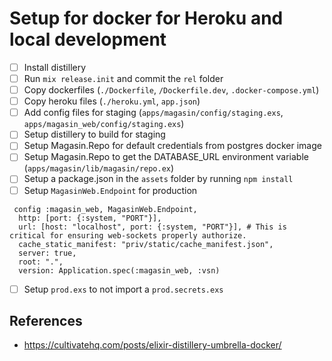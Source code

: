 # Setup for docker for Heroku and local development
- [ ] Install distillery
- [ ] Run `mix release.init` and commit the `rel` folder
- [ ] Copy dockerfiles (`./Dockerfile`, `/Dockerfile.dev`, `.docker-compose.yml`)
- [ ] Copy heroku files (`./heroku.yml`, `app.json`)
- [ ] Add config files for staging (`apps/magasin/config/staging.exs`, `apps/magasin_web/config/staging.exs`)
- [ ] Setup distillery to build for staging
- [ ] Setup Magasin.Repo for default credentials from postgres docker image
- [ ] Setup Magasin.Repo to get the DATABASE_URL environment variable (`apps/magasin/lib/magasin/repo.ex`)
- [ ] Setup a package.json in the `assets` folder by running `npm install`
- [ ] Setup `MagasinWeb.Endpoint` for production
```
 config :magasin_web, MagasinWeb.Endpoint,
  http: [port: {:system, "PORT"}],
  url: [host: "localhost", port: {:system, "PORT"}], # This is critical for ensuring web-sockets properly authorize.
  cache_static_manifest: "priv/static/cache_manifest.json",
  server: true,
  root: ".",
  version: Application.spec(:magasin_web, :vsn)

```
- [ ] Setup `prod.exs` to not import a `prod.secrets.exs`

## References
- https://cultivatehq.com/posts/elixir-distillery-umbrella-docker/
